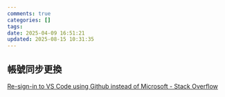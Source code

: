 ```yaml
---
comments: true
categories: []
tags:
date: 2025-04-09 16:51:21
updated: 2025-08-15 10:31:35
---
```

## 帳號同步更換

[Re-sign-in to VS Code using Github instead of Microsoft - Stack Overflow](https://stackoverflow.com/questions/79000832/re-sign-in-to-vs-code-using-github-instead-of-microsoft)